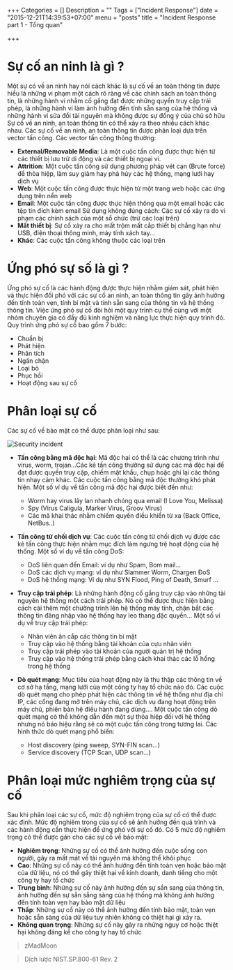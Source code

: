 +++
Categories = []
Description = ""
Tags = ["Incident Response"]
date = "2015-12-21T14:39:53+07:00"
menu = "posts"
title = "Incident Response part 1 - Tổng quan"

+++

# Sự cố an ninh là gì ?

Một sự có về an ninh hay nói cách khác là sự cố về an toàn thông tin được hiểu là những vi phạm một cách rõ ràng về các chính sách an toàn thông tin, là những hành vi nhằm cố gắng đạt được những quyền truy cập trái phép, là những hành vi làm ảnh hưởng đến tính sẵn sang của hệ thống và những hành vi sửa đổi tài nguyên mà không được sự đồng ý của chủ sở hữu
Sự cố về an ninh, an toàn thông tin có thể xảy ra theo nhiều cách khác nhau. Các sự cố về an ninh, an toàn thông tin được phân loại dựa trên vector tấn công. Các vector tấn công thông thường:

- **External/Removable Media**: Là một cuộc tấn công được thực hiện từ các thiết bị lưu trữ di động và các thiết bị ngoại vi.
- **Attrition**: Một cuộc tấn công sử dụng phương pháp vét cạn (Brute force) để thỏa hiệp, làm suy giảm hay phá hủy các hệ thống, mạng lưới hay dịch vụ 
- **Web**: Một cuộc tấn công được thực hiện từ một trang web hoặc các ứng dụng trên nền web
- **Email**: Một cuộc tấn công được thực hiện thông qua một email hoặc các tệp tin đích kèm email
Sử dụng không đúng cách: Các sự cố xảy ra do vi phạm các chính sách của một sổ chức (trừ các loại trên)
- **Mất thiết bị**: Sự cố xảy ra cho mất trộm mất cắp thiết bị chẳng hạn như USB, điện thoại thông minh, máy tính xách tay…
-  **Khác**: Các cuộc tấn công không thuộc các loại trên

# Ứng phó sự số là gì ?

Ứng phó sự cố là các hành động được thực hiện nhằm giám sát, phát hiện và thực hiện đối phó với các sự cố an ninh, an toàn thông tin gây ảnh hưởng đến tính toàn vẹn, tính bí mật và tính sẵn sang của thông tin và hệ thống thông tin. Việc ứng phó sự cố đòi hỏi một quy trình cụ thể cùng với một nhóm chuyên gia có đầy đủ kinh nghiệm và năng lực thực hiện quy trình đó.
Quy trình ứng phó sự cố bao gồm 7 bước:

- Chuẩn bị
- Phát hiện
- Phân tích
- Ngăn chặn
- Loại  bỏ
- Phục hồi
- Hoạt động sau sự cố

# Phân loại sự cố

Các sự cố về bảo mật có thể được phân loại như sau:

![Security incident](/img/security_incident.png)

- **Tấn công bằng mã độc hại**: Mã độc hại có thể là các chương trình như virus, worm, trojan…Các kẻ tấn công thường sử dụng các mã độc hại để đạt được quyền truy cập, chiếm mật khẩu, chụp hoặc ghi lại các thông tin nhạy cảm khác. Các cuộc tấn công bằng mã độc thường khó phát hiện. Một số ví dụ về tấn công mã độc hại được biết đến như:

	* Worm hay virus lây lan nhanh chóng qua email (I Love You, Melissa)
	* Spy (Virus Caligula, Marker Virus, Groov Virus)
	* Các mã khai thác nhằm chiếm quyền điều khiển từ xa (Back Office, NetBus..)

- **Tấn công từ chối dịch vụ**: Các cuộc tấn công từ chối dịch vụ được các kẻ tấn công thực hiện nhằm mục đích làm ngưng trệ hoạt động của hệ thống. Một số ví dụ về tấn công DoS:
	* DoS liên quan đến Email: ví dụ như Spam, Bom mail…
	* DoS các dịch vụ mạng: ví dụ như Slammer Worm, Chargen ĐoS
	* DoS hệ thống mạng: Ví dụ như SYN Flood, Ping of Death, Smurf …

- **Truy cập trái phép**: Là những hành động cố gắng truy cập vào những tài nguyên hệ thống một cách trái phép. Nó có thể được thực hiện bằng cách cài thêm một chường trình lên hệ thống máy tính, chặn bắt các thông tin đăng nhập vào hệ thống hay leo thang đặc quyền… Một số ví dụ về truy cập trái phép:

	* Nhân viên ăn cắp các thông tin bí mật
	* Truy cập vào hệ thống bằng tài khoản của cựu nhân viên
	* Truy cập trái phép vào tài khoản của người quản trị hệ thống
	* Truy cập vào hệ thống trái phép bằng cách khai thác các lỗ hổng trong hệ thống

- **Dò quét mạng**: Mục tiêu của hoạt động này là thu thập các thông tin về cơ sở hạ tầng, mạng lưới của một công ty hay tổ chức nào đó. Các cuộc dò quét mạng cho phép phát hiện các thông tin về hệ thống như địa chỉ IP, các cổng đang mở trên máy chủ, các dịch vụ đang hoạt động trên máy chủ, phiên bản hệ điều hành đang dùng…. Một cuộc tấn công dò quét mạng có thể không dẫn đến một sự thỏa hiệp đối với hệ thống nhưng nó báo hiệu rằng sẽ có một cuộc tấn công trong tương lai. Các hình thức dò quét mạng phổ biến:

	* Host discovery (ping sweep, SYN-FIN scan…)
	* Service discovery (TCP Scan, UDP scan…)

# Phân loại mức nghiêm trọng của sự cố

Sau khi phân loại các sự cố, mức độ nghiêm trọng của sự cố có thể được xác định. Mức độ nghiêm trọng của sự cố sẽ ảnh hưởng đến quá trình và các hành động cần thực hiện để ứng phó với sự cố đó. Có 5 mức độ nghiêm trọng có thể được gán cho các sự cố về bảo mật:

- **Nghiêm trọng**: Những sự cố có thể ảnh hưởng đến cuộc sống con người, gây ra mất mát về tài nguyên mà không thể khôi phục
- **Cao**: Những sự cố này có thể ảnh hưởng đến tính toàn vẹn hoặc bảo mật của dữ liệu, nó có thể gây thiệt hại về kinh doanh, danh tiếng cho một công ty hay tổ chức
- **Trung bình**: Những sự cố này ảnh hưởng đến sự sắn sang của thông tin, ảnh hưởng đến sự sẵn sẵng sàng của hệ thống mà không ảnh hưởng đến tính toàn vẹn hay bảo mật dữ liệu
- **Thấp**: Những sự cố này có thể ảnh hưởng đến tính bảo mật, toàn vẹn hoặc sẵn sàng của dữ liệu tuy nhiên không có thiệt hại gì xảy ra.
- **Không quan trọng**: Những sự cố này gây ra những nguy cơ hoặc thiệt hại không đáng kể cho công ty hay tổ chức

> zMadMoon

> Dịch lược NIST.SP.800-61 Rev. 2

